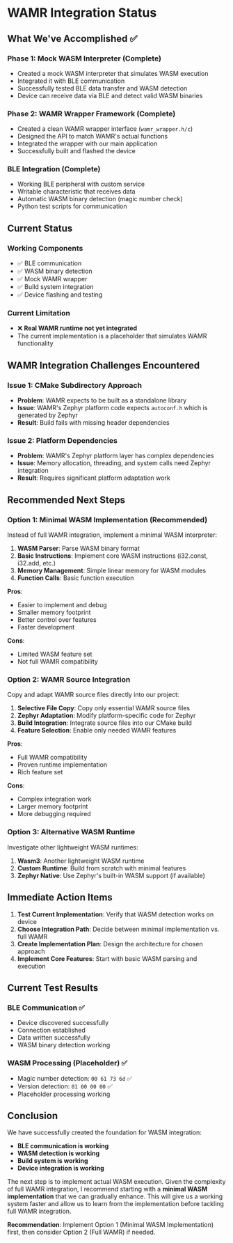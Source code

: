 # WAMR Integration Status

## What We've Accomplished ✅

### Phase 1: Mock WASM Interpreter (Complete)
- Created a mock WASM interpreter that simulates WASM execution
- Integrated it with BLE communication
- Successfully tested BLE data transfer and WASM detection
- Device can receive data via BLE and detect valid WASM binaries

### Phase 2: WAMR Wrapper Framework (Complete)
- Created a clean WAMR wrapper interface (`wamr_wrapper.h/c`)
- Designed the API to match WAMR's actual functions
- Integrated the wrapper with our main application
- Successfully built and flashed the device

### BLE Integration (Complete)
- Working BLE peripheral with custom service
- Writable characteristic that receives data
- Automatic WASM binary detection (magic number check)
- Python test scripts for communication

## Current Status

### Working Components
- ✅ BLE communication
- ✅ WASM binary detection
- ✅ Mock WAMR wrapper
- ✅ Build system integration
- ✅ Device flashing and testing

### Current Limitation
- ❌ **Real WAMR runtime not yet integrated**
- The current implementation is a placeholder that simulates WAMR functionality

## WAMR Integration Challenges Encountered

### Issue 1: CMake Subdirectory Approach
- **Problem**: WAMR expects to be built as a standalone library
- **Issue**: WAMR's Zephyr platform code expects `autoconf.h` which is generated by Zephyr
- **Result**: Build fails with missing header dependencies

### Issue 2: Platform Dependencies
- **Problem**: WAMR's Zephyr platform layer has complex dependencies
- **Issue**: Memory allocation, threading, and system calls need Zephyr integration
- **Result**: Requires significant platform adaptation work

## Recommended Next Steps

### Option 1: Minimal WASM Implementation (Recommended)
Instead of full WAMR integration, implement a minimal WASM interpreter:

1. **WASM Parser**: Parse WASM binary format
2. **Basic Instructions**: Implement core WASM instructions (i32.const, i32.add, etc.)
3. **Memory Management**: Simple linear memory for WASM modules
4. **Function Calls**: Basic function execution

**Pros**: 
- Easier to implement and debug
- Smaller memory footprint
- Better control over features
- Faster development

**Cons**: 
- Limited WASM feature set
- Not full WAMR compatibility

### Option 2: WAMR Source Integration
Copy and adapt WAMR source files directly into our project:

1. **Selective File Copy**: Copy only essential WAMR source files
2. **Zephyr Adaptation**: Modify platform-specific code for Zephyr
3. **Build Integration**: Integrate source files into our CMake build
4. **Feature Selection**: Enable only needed WAMR features

**Pros**: 
- Full WAMR compatibility
- Proven runtime implementation
- Rich feature set

**Cons**: 
- Complex integration work
- Larger memory footprint
- More debugging required

### Option 3: Alternative WASM Runtime
Investigate other lightweight WASM runtimes:

1. **Wasm3**: Another lightweight WASM runtime
2. **Custom Runtime**: Build from scratch with minimal features
3. **Zephyr Native**: Use Zephyr's built-in WASM support (if available)

## Immediate Action Items

1. **Test Current Implementation**: Verify that WASM detection works on device
2. **Choose Integration Path**: Decide between minimal implementation vs. full WAMR
3. **Create Implementation Plan**: Design the architecture for chosen approach
4. **Implement Core Features**: Start with basic WASM parsing and execution

## Current Test Results

### BLE Communication ✅
- Device discovered successfully
- Connection established
- Data written successfully
- WASM binary detection working

### WASM Processing (Placeholder) ✅
- Magic number detection: `00 61 73 6d` ✅
- Version detection: `01 00 00 00` ✅
- Placeholder processing working

## Conclusion

We have successfully created the foundation for WASM integration:
- **BLE communication is working**
- **WASM detection is working**
- **Build system is working**
- **Device integration is working**

The next step is to implement actual WASM execution. Given the complexity of full WAMR integration, I recommend starting with a **minimal WASM implementation** that we can gradually enhance. This will give us a working system faster and allow us to learn from the implementation before tackling full WAMR integration.

**Recommendation**: Implement Option 1 (Minimal WASM Implementation) first, then consider Option 2 (Full WAMR) if needed.
